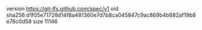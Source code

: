 version https://git-lfs.github.com/spec/v1
oid sha256:d1f05e71728d14f8a481360e7d7b8ca045847c9ac869b4b882af19b8e76c0d58
size 11146
